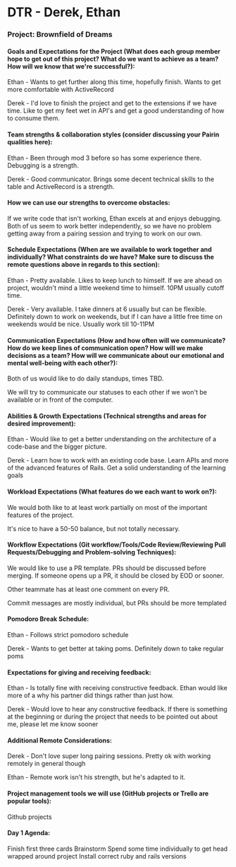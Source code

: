 # DTR - Derek, Ethan

### Project: Brownfield of Dreams


#### Goals and Expectations for the Project (What does each group member hope to get out of this project? What do we want to achieve as a team? How will we know that we're successful?):

Ethan - Wants to get further along this time, hopefully finish. Wants to get more comfortable with ActiveRecord

Derek - I'd love to finish the project and get to the extensions if we have time. Like to get my feet wet in API's and get a good understanding of how to consume them.


#### Team strengths & collaboration styles (consider discussing your Pairin qualities here):

Ethan - Been through mod 3 before so has some experience there. Debugging is a strength.

Derek - Good communicator. Brings some decent technical skills to the table and ActiveRecord is a strength.


#### How we can use our strengths to overcome obstacles:

If we write code that isn't working, Ethan excels at and enjoys debugging. Both of us seem to work better independently, so we have no problem getting away from a pairing session and trying to work on our own.


#### Schedule Expectations (When are we available to work together and individually? What constraints do we have? Make sure to discuss the remote questions above in regards to this section):

Ethan - Pretty available. Likes to keep lunch to himself. If we are ahead on project, wouldn't mind a little weekend time to himself. 10PM usually cutoff time.

Derek - Very available. I take dinners at 6 usually but can be flexible. Definitely down to work on weekends, but if I can have a little free time on weekends would be nice. Usually work till 10-11PM



#### Communication Expectations (How and how often will we communicate? How do we keep lines of communication open? How will we make decisions as a team? How will we communicate about our emotional and mental well-being with each other?):

Both of us would like to do daily standups, times TBD.

We will try to communicate our statuses to each other if we won't be available or in front of the computer. 


#### Abilities & Growth Expectations (Technical strengths and areas for desired improvement):

Ethan - Would like to get a better understanding on the architecture of a code-base and the bigger picture.

Derek - Learn how to work with an existing code base. Learn APIs and more of the advanced features of Rails. Get a solid understanding of the learning goals 

#### Workload Expectations (What features do we each want to work on?):

We would both like to at least work partially on most of the important features of the project. 

It's nice to have a 50-50 balance, but not totally necessary.


#### Workflow Expectations (Git workflow/Tools/Code Review/Reviewing Pull Requests/Debugging and Problem-solving Techniques):

We would like to use a PR template. PRs should be discussed before merging. If someone opens up a PR, it should be closed by EOD or sooner. 

Other teammate has at least one comment on every PR. 

Commit messages are mostly individual, but PRs should be more templated


#### Pomodoro Break Schedule:

Ethan - Follows strict pomodoro schedule

Derek - Wants to get better at taking poms. Definitely down to take regular poms


#### Expectations for giving and receiving feedback:

Ethan - Is totally fine with receiving constructive feedback. Ethan would like more of a why his partner did things rather than just how.

Derek - Would love to hear any constructive feedback. If there is something at the beginning or during the project that needs to be pointed out about me, please let me know sooner



#### Additional Remote Considerations:

Derek - Don't love super long pairing sessions. Pretty ok with working remotely in general though

Ethan - Remote work isn't his strength, but he's adapted to it.


#### Project management tools we will use (GitHub projects or Trello are popular tools):

Github projects


#### Day 1 Agenda:

Finish first three cards
Brainstorm
Spend some time individually to get head wrapped around project
Install correct ruby and rails versions
